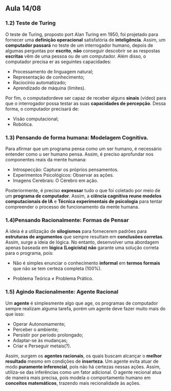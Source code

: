 ## Aula 14/08

### 1.2) Teste de Turing

O teste de Turing, proposto port Alan Turing em 1950, foi projetado para fornecer uma **definição operacional** satisfatória de **inteligência**. Assim, um **computador passará** no teste de um interrogador humano, depois de algumas perguntas por **escrito**, **não** conseguir descobrir se as respostas **escritas** vêm de uma pessoa ou de um computador. Além disso, o computador precisa er as seguintes capacidades:

 - Processamento de linguagem natural;
 - Representação de conhecimento;
 - Raciocínio automatizado;
 - Aprendizado de máquina (limites).

Por fim, o computadordeve ser capaz de receber alguns **sinais** (vídeo) para que o interrogador possa testar as suas **capacidades de percepção**. Dessa forma, o computador precisará de:

 - Visão computacional;
 - Robótica.   

### 1.3) Pensando de forma humana: Modelagem Cognitiva.

Para afirmar que um programa pensa como um ser humano, é necessário entender como u ser humano pensa. Assim, é preciso aprofundar nos componentes reais da mente humana:

 - Introspecção: Capturar os próprios pensamentos.
 - Experimentos Psicológicos: Observar as ações.
 - Imagens Cerebrais: O Cérebro em ação.

Posteriormente, é preciso **expressar** tudo o que foi coletado por meio de um **programa de computador**. Assim, a **ciência cagnitiva reune modelos computacionais de IA** e **Técnica experimentais de psicologia** para tentar compreender o processo de funcionamento da mente humana.

### 1.4)Pensando Racionalmente: Formas de Pensar

A ideia é a utilização de **silogismos** para fornecerem padrões para **estruturas de argumentos** que sempre resultam em **conclusões corretas**. Assim, surge a ideia de lógica. No entanto, desenvolver uma abordagem apenas baseada em **lógica (Logicista) não** garante uma solução correta para o programa, pois:

 - Não é simples enunciar o conhecimento **informal** em **termos formais** que não se tem certeza completa (100%).

 - Problema Teórica ≠ Problema Prático.

### 1.5) Agindo Racionalmente: Agente Racional

Um **agente** é simplesmente algo que age, os programas de computador sempre realizam alguma tarefa, porém um agente deve fazer muito mais do que isso:

 - Operar Autonomamente;
 - Perceber o ambiente;
 - Persistir por período prolongado;
 - Adaptar-se às mudanças;
 - Criar e Perseguir metais(?).

Assim, surgem os **agentes racionais**, os quais buscam alcançar o **melhor resultado** mesmo em condições de **inserteza**. 
Um agente evita atuar de modo **puramente inferencial**, pois não há certezas nessas ações. Assim, utiliza-se das inferências como um fator adicional.
O agente recional atua de maneira mais precisa, pois modela o comportamento humano em **conceitos matemáticos**, trazendo mais recionalidade às ações.

